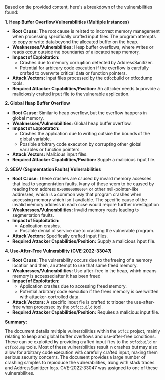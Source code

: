 Based on the provided content, here's a breakdown of the vulnerabilities found:

**1. Heap Buffer Overflow Vulnerabilities (Multiple Instances)**

*   **Root Cause:** The root cause is related to incorrect memory management when processing specifically crafted input files. The program attempts to copy or write data beyond the allocated buffer on the heap.
*   **Weaknesses/Vulnerabilities:** Heap buffer overflows, where writes or reads occur outside the boundaries of allocated heap memory.
*   **Impact of Exploitation:**
    *   Crashes due to memory corruption detected by AddressSanitizer.
    *   Potential for arbitrary code execution if the overflow is carefully crafted to overwrite critical data or function pointers.
*   **Attack Vectors:** Input files processed by the otfccbuild or otfccdump tools.
*   **Required Attacker Capabilities/Position:** An attacker needs to provide a maliciously crafted input file to the vulnerable application.

**2. Global Heap Buffer Overflow**

*   **Root Cause:** Similar to heap overflow, but the overflow happens in global memory.
*   **Weaknesses/Vulnerabilities:** Global heap buffer overflow.
*   **Impact of Exploitation:**
    *   Crashes the application due to writing outside the bounds of the global variable.
    *   Possible arbitrary code execution by corrupting other global variables or function pointers.
*   **Attack Vectors:** Malicious input files.
*   **Required Attacker Capabilities/Position:** Supply a malicious input file.

**3. SEGV (Segmentation Faults) Vulnerabilities**

*  **Root Cause:** These crashes are caused by invalid memory accesses that lead to segmentation faults.  Many of these seem to be caused by reading from address `0x000000000004` or other null-pointer-like addresses, which is a common way that program crashes when accessing memory which isn't available.  The specific cause of the invalid memory address in each case would require further investigation
*   **Weaknesses/Vulnerabilities:** Invalid memory reads leading to segmentation faults.
*   **Impact of Exploitation:**
    *   Application crashes.
    *   Possible denial of service due to crashing the vulnerable program.
*   **Attack Vectors:** Specifically crafted input files.
*  **Required Attacker Capabilities/Position:** Supply a malicious input file.

**4. Use-After-Free Vulnerability (CVE-2022-33047)**

*   **Root Cause:**  The vulnerability occurs due to the freeing of a memory location and then, an attempt to use that same freed memory.
*  **Weaknesses/Vulnerabilities:** Use-after-free in the heap, which means memory is accessed after it has been freed
*   **Impact of Exploitation:**
    *   Application crashes due to accessing freed memory.
    *   Potential arbitrary code execution if the freed memory is overwritten with attacker-controlled data.
*   **Attack Vectors:** A specific input file is crafted to trigger the use-after-free when processed by the `otfccbuild` tool.
*  **Required Attacker Capabilities/Position:** Requires a malicious input file.

**Summary:**

The document details multiple vulnerabilities within the `otfcc` project, mainly relating to heap and global buffer overflows and use-after-free conditions. These can be exploited by providing crafted input files to the `otfccbuild` or `otfccdump` tools.  Most of these vulnerabilities result in crashes but may also allow for arbitrary code execution with carefully crafted input, making them serious security concerns. The document provides a large number of crashing samples to reproduce the vulnerabilities, along with stack traces and AddressSanitizer logs. CVE-2022-33047 was assigned to one of these vulnerabilities.